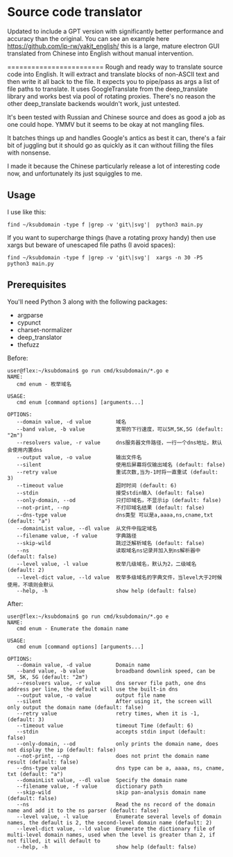Source code translator
======================
Updated to include a GPT version with significantly better performance and accuracy than the original. You can see an 
example here https://github.com/ip-rw/yakit_english/ this is a large, mature electron GUI translated from Chinese into 
English without manual intervention.

========================
Rough and ready way to translate source code into English. It will extract and translate blocks of non-ASCII
text and then write it all back to the file. It expects you to pipe/pass as args a list of file paths to translate.
It uses GoogleTranslate from the deep_translate library and works best via pool of rotating proxies. There's no reason
the other deep_translate backends wouldn't work, just untested.

It's been tested with Russian and Chinese source and does as good a job as one could hope. YMMV but it seems to be okay
at not mangling files.

It batches things up and handles Google's antics as best it can, there's a fair bit of juggling but it should go as
quickly as it can without filling the files with nonsense.

I made it because the Chinese particularly release a lot of interesting code now, and unfortunately its just squiggles
to me.

Usage
-----
I use like this:

    find ~/ksubdomain -type f |grep -v 'git\|svg'|  python3 main.py

If you want to supercharge things (have a rotating proxy handy) then use xargs but beware of unescaped file paths (I
avoid spaces):

    find ~/ksubdomain -type f |grep -v 'git\|svg'|  xargs -n 30 -P5 python3 main.py 

Prerequisites
-------------
You'll need Python 3 along with the following packages:

- argparse
- cypunct
- charset-normalizer
- deep_translator
- thefuzz

Before:

    user@flex:~/ksubdomain$ go run cmd/ksubdomain/*.go e
    NAME:
       cmd enum - 枚举域名
    
    USAGE:
       cmd enum [command options] [arguments...]
    
    OPTIONS:
       --domain value, -d value        域名
       --band value, -b value          宽带的下行速度，可以5M,5K,5G (default: "2m")
       --resolvers value, -r value     dns服务器文件路径，一行一个dns地址，默认会使用内置dns
       --output value, -o value        输出文件名
       --silent                        使用后屏幕将仅输出域名 (default: false)
       --retry value                   重试次数,当为-1时将一直重试 (default: 3)
       --timeout value                 超时时间 (default: 6)
       --stdin                         接受stdin输入 (default: false)
       --only-domain, --od             只打印域名，不显示ip (default: false)
       --not-print, --np               不打印域名结果 (default: false)
       --dns-type value                dns类型 可以是a,aaaa,ns,cname,txt (default: "a")
       --domainList value, --dl value  从文件中指定域名
       --filename value, -f value      字典路径
       --skip-wild                     跳过泛解析域名 (default: false)
       --ns                            读取域名ns记录并加入到ns解析器中 (default: false)
       --level value, -l value         枚举几级域名，默认为2，二级域名 (default: 2)
       --level-dict value, --ld value  枚举多级域名的字典文件，当level大于2时候使用，不填则会默认
       --help, -h                      show help (default: false)

After:

    user@flex:~/ksubdomain$ go run cmd/ksubdomain/*.go e
    NAME:
       cmd enum - Enumerate the domain name
    
    USAGE:
       cmd enum [command options] [arguments...]
    
    OPTIONS:
       --domain value, -d value        Domain name
       --band value, -b value          broadband downlink speed, can be 5M, 5K, 5G (default: "2m")
       --resolvers value, -r value     dns server file path, one dns address per line, the default will use the built-in dns
       --output value, -o value        output file name
       --silent                        After using it, the screen will only output the domain name (default: false)
       --retry value                   retry times, when it is -1, (default: 3)
       --timeout value                 timeout Time (default: 6)
       --stdin                         accepts stdin input (default: false)
       --only-domain, --od             only prints the domain name, does not display the ip (default: false)
       --not-print, --np               does not print the domain name result (default: false)
       --dns-type value                dns type can be a, aaaa, ns, cname, txt (default: "a")
       --domainList value, --dl value  Specify the domain name
       --filename value, -f value      dictionary path
       --skip-wild                     skip pan-analysis domain name (default: false)
       --ns                            Read the ns record of the domain name and add it to the ns parser (default: false)
       --level value, -l value         Enumerate several levels of domain names, the default is 2, the second-level domain name (default: 2)
       --level-dict value, --ld value  Enumerate the dictionary file of multi-level domain names, used when the level is greater than 2, if not filled, it will default to
       --help, -h                      show help (default: false)
